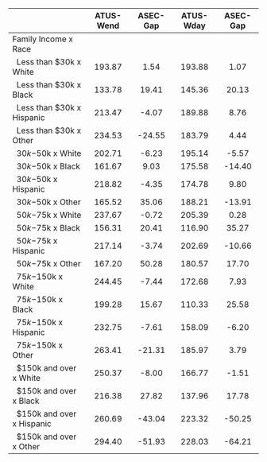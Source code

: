 
|                      |    ATUS-Wend |     ASEC-Gap |    ATUS-Wday |     ASEC-Gap |
| -------------------- | :----------: | :----------: | :----------: | :----------: |
| Family Income x Race |              |              |              |              |
| &nbsp;&nbsp;Less than $30k x White |       193.87 |         1.54 |       193.88 |         1.07 |
| &nbsp;&nbsp;Less than $30k x Black |       133.78 |        19.41 |       145.36 |        20.13 |
| &nbsp;&nbsp;Less than $30k x Hispanic |       213.47 |        -4.07 |       189.88 |         8.76 |
| &nbsp;&nbsp;Less than $30k x Other |       234.53 |       -24.55 |       183.79 |         4.44 |
| &nbsp;&nbsp;$30k-$50k x White |       202.71 |        -6.23 |       195.14 |        -5.57 |
| &nbsp;&nbsp;$30k-$50k x Black |       161.67 |         9.03 |       175.58 |       -14.40 |
| &nbsp;&nbsp;$30k-$50k x Hispanic |       218.82 |        -4.35 |       174.78 |         9.80 |
| &nbsp;&nbsp;$30k-$50k x Other |       165.52 |        35.06 |       188.21 |       -13.91 |
| &nbsp;&nbsp;$50k-$75k x White |       237.67 |        -0.72 |       205.39 |         0.28 |
| &nbsp;&nbsp;$50k-$75k x Black |       156.31 |        20.41 |       116.90 |        35.27 |
| &nbsp;&nbsp;$50k-$75k x Hispanic |       217.14 |        -3.74 |       202.69 |       -10.66 |
| &nbsp;&nbsp;$50k-$75k x Other |       167.20 |        50.28 |       180.57 |        17.70 |
| &nbsp;&nbsp;$75k-$150k x White |       244.45 |        -7.44 |       172.68 |         7.93 |
| &nbsp;&nbsp;$75k-$150k x Black |       199.28 |        15.67 |       110.33 |        25.58 |
| &nbsp;&nbsp;$75k-$150k x Hispanic |       232.75 |        -7.61 |       158.09 |        -6.20 |
| &nbsp;&nbsp;$75k-$150k x Other |       263.41 |       -21.31 |       185.97 |         3.79 |
| &nbsp;&nbsp;$150k and over x White |       250.37 |        -8.00 |       166.77 |        -1.51 |
| &nbsp;&nbsp;$150k and over x Black |       216.38 |        27.82 |       137.96 |        17.78 |
| &nbsp;&nbsp;$150k and over x Hispanic |       260.69 |       -43.04 |       223.32 |       -50.25 |
| &nbsp;&nbsp;$150k and over x Other |       294.40 |       -51.93 |       228.03 |       -64.21 |

